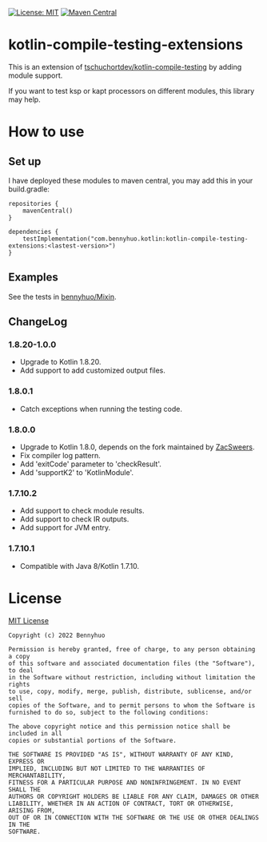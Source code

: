 [![License: MIT](https://img.shields.io/badge/License-MIT-yellow.svg)](LICENSE) [![Maven Central](https://maven-badges.herokuapp.com/maven-central/com.bennyhuo.kotlin/kotlin-compile-testing-extensions.svg)](https://maven-badges.herokuapp.com/maven-central/com.bennyhuo.kotlin/kotlin-compile-testing-extensions)


# kotlin-compile-testing-extensions

This is an extension of [tschuchortdev/kotlin-compile-testing](https://github.com/tschuchortdev/kotlin-compile-testing) by adding module support.

If you want to test ksp or kapt processors on different modules, this library may help.

# How to use

## Set up

I have deployed these modules to maven central, you may add this in your build.gradle: 
 
```
repositories {
    mavenCentral()
}

dependencies {
    testImplementation("com.bennyhuo.kotlin:kotlin-compile-testing-extensions:<lastest-version>")
}
```

## Examples

See the tests in [bennyhuo/Mixin](https://github.com/bennyhuo/Mixin/tree/master/compiler/).

## ChangeLog

### 1.8.20-1.0.0

* Upgrade to Kotlin 1.8.20.
* Add support to add customized output files.

### 1.8.0.1

* Catch exceptions when running the testing code.

### 1.8.0.0

* Upgrade to Kotlin 1.8.0, depends on the fork maintained by [ZacSweers](https://github.com/ZacSweers/kotlin-compile-testing).
* Fix compiler log pattern.
* Add 'exitCode' parameter to 'checkResult'.
* Add 'supportK2' to 'KotlinModule'.

### 1.7.10.2

* Add support to check module results.
* Add support to check IR outputs.
* Add support for JVM entry.

### 1.7.10.1

* Compatible with Java 8/Kotlin 1.7.10.

# License

[MIT License](https://github.com/bennyhuo/kotlin-compile-testing-extensions/blob/master/LICENSE)

    Copyright (c) 2022 Bennyhuo
    
    Permission is hereby granted, free of charge, to any person obtaining a copy
    of this software and associated documentation files (the "Software"), to deal
    in the Software without restriction, including without limitation the rights
    to use, copy, modify, merge, publish, distribute, sublicense, and/or sell
    copies of the Software, and to permit persons to whom the Software is
    furnished to do so, subject to the following conditions:
    
    The above copyright notice and this permission notice shall be included in all
    copies or substantial portions of the Software.
    
    THE SOFTWARE IS PROVIDED "AS IS", WITHOUT WARRANTY OF ANY KIND, EXPRESS OR
    IMPLIED, INCLUDING BUT NOT LIMITED TO THE WARRANTIES OF MERCHANTABILITY,
    FITNESS FOR A PARTICULAR PURPOSE AND NONINFRINGEMENT. IN NO EVENT SHALL THE
    AUTHORS OR COPYRIGHT HOLDERS BE LIABLE FOR ANY CLAIM, DAMAGES OR OTHER
    LIABILITY, WHETHER IN AN ACTION OF CONTRACT, TORT OR OTHERWISE, ARISING FROM,
    OUT OF OR IN CONNECTION WITH THE SOFTWARE OR THE USE OR OTHER DEALINGS IN THE
    SOFTWARE.

